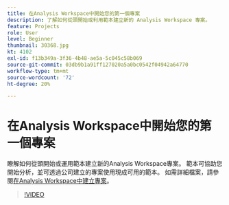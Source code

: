 ```yaml
---
title: 在Analysis Workspace中開始您的第一個專案
description: 了解如何從頭開始或利用範本建立新的 Analysis Workspace 專案。
feature: Projects
role: User
level: Beginner
thumbnail: 30368.jpg
kt: 4102
exl-id: f13b349a-3f36-4b48-ae5a-5c045c58b069
source-git-commit: 03db9b1a91ff127020a5a0bc0542f04942a64770
workflow-type: tm+mt
source-wordcount: '72'
ht-degree: 20%

---
```


# 在Analysis Workspace中開始您的第一個專案

瞭解如何從頭開始或運用範本建立新的Analysis Workspace專案。 範本可協助您開始分析，並可透過公司建立的專案使用現成可用的範本。 如需詳細檔案，請參閱[在Analysis Workspace中建立專案](https://experienceleague.adobe.com/zh-hant/docs/analytics/analyze/analysis-workspace/build-workspace-project/create-projects)。

>[!VIDEO](https://video.tv.adobe.com/v/30368/?quality=12&learn=on)
